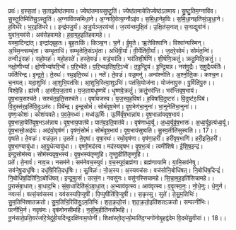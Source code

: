 

  
प्रवः॑। व॒स्स॒तां। स॒ताञ्ज्येष्ठ॑तमाय। ज्येष्ठ॑तमायसुष्टु॒तिं। ज्येष्ठ॑तमायेतिज्येष्ठ॑ऽतमाय। सु॒ष्टु॒तिम॒ग्नावि॑व। सु॒स्तु॒तिमिति॑सु॒ऽस्तु॒तिं। अ॒ग्नावि॑वसमिधा॒ने। अ॒ग्नावि॒वेत्य॒ग्नौऽइ॑व। स॒मि॒धा॒नेह॒विः। स॒मि॒धा॒नइति॑सं॒ऽइ॒धा॒ने। ह॒विर्भ॑रे। भ॒र॒इति॑भरे।। इन्द्र॑मजु॒र्यं। अ॒जु॒र्यञ्ज॒रय॑न्तं। ज॒रय॑न्तमुक्षि॒तं। उ॒क्षि॒तंस॒नात्। स॒नाद्युवा॑नं। युवा॑न॒मव॑से। अव॑सेहवामहे। ह॒वा॒म॒ह॒इति॑हवामहे।।  
यस्मा॒दिन्द्रा॑त्। इन्द्रा॑द्बृह॒तः। बृ॒ह॒तःकिं। किञ्च॒न। च॒नें। ई॒मृ॒ते। ऋ॒तेविश्वा॑नि। विश्वा॑न्यस्मिन्। अ॒स्मि॒न्त्सम्भृ॑ता। सम्भृ॒ताधि॑। सम्भृ॒तेति॒संऽभृ॑ता। अधि॑वी॒र्या॑। वी॒र्येति॑वी॒र्या॑।। ज॒ठरे॒सोमं॑। सोमं॑त॒न्वि॑। तन्वी३॒॑सहः॑। सहो॒महः॑। महो॒हस्ते॑। हस्ते॒वज्रं॑। वज्रं॒भर॑ति। भर॑तिशी॒र्षणि॑। शी॒र्षणि॒क्रतुं॑। क्रतु॒मिति॒क्रतुं॑।।  
नक्षो॒णीभ्यां॑। क्षो॒णीभ्यां॑परि॒भ्वे॑। प॒रि॒भ्वे॑ते। प॒रि॒भ्वइति॑प॒रि॒ऽभ्वे॑। त॒इ॒न्द्रि॒यं। इ॒न्द्रि॒यन्न। नस॑मु॒द्रैः। स॒मु॒द्रैःपर्व॑तैः। पर्व॑तैरिन्द्र। इ॒न्द्र॒ते॒। ते॒रथः॑। रथ॒इति॒रथः॑।। नते॑। ते॒वज्रं॑। वज्र॒मनु॑। अन्व॑श्नोति। अ॒श्नो॒ति॒कः। कश्च॒न। च॒नयत्। यदा॒शुभिः॑। आ॒शुभि॒पत॑सि। आ॒शुभि॒रित्या॒शुऽभिः॑। पत॑सि॒योज॑ना। योज॑नापु॒रु। पु॒र्विति॑पु॒रु।।  
विश्वे॒हि। ह्य॑स्मै। अ॒स्मै॒य॒ज॒ताय॑। य॒ज॒ताय॑धृ॒ष्णवे॑। धृ॒ष्णवे॒क्रतुं॑। क्रतुं॒भर॑न्ति। भर॑न्तिवृष॒भाय॑। वृ॒ष॒भाय॒सश्च॑ते। सश्च॑त॒इति॒सश्च॑ते।। वृषा॑यजस्व। य॒ज॒स्व॒ह॒विषा॑। ह॒विषा॑वि॒दुष्टरः॑। वि॒दुष्ट॑रः॒पिब॑। वि॒दुस्त॑र॒इति॑वि॒दुःऽत॑रः। पिबे॑न्द्र। इ॒न्द्र॒सोमं॑। सोमं॑वृष॒भेण॑। वृ॒ष॒भेण॑भा॒नुना॑। भा॒नुनेति॑भा॒नुना॑।।  
वृष्णः॒कोशः॑। कोशः॑पवते। प॒व॒ते॒मध्वः॑। मध्व॑ऊ॒र्मिः। ऊ॒र्मिर्वृ॑ष॒भान्ना॑य। वृ॒ष॒भान्ना॑यवृष॒भाय॑। वृ॒ष॒भान्ना॒येति॑वृ॒ष॒भऽअ॑न्नाय। वृ॒ष॒भाय॒पात॑वे। पात॑व॒इति॒पात॑वे।। वृष॑णाध्व॒र्यू। अ॒ध्व॒र्यूवृ॑ष॒भासः॑। अ॒ध्व॒र्यूइत्य॑ध्व॒र्यू। वृ॒ष॒भासो॒अद्र॑यः। अद्र॑यो॒वृष॑णं। वृष॑णं॒सोमं॑। सोमं॑वृ॒ष॒भाय॑। वृ॒ष॒भाय॑सुष्वति। सु॒स्व॒तीति॑सुस्वति।। 17।।  
वृषा॑ते। ते॒वज्रः॑। वज्र॑उ॒त। उ॒तते॑। ते॒वृषा॑। वृषा॒रथः॑। रथो॒वृष॑णा। वृष॑णा॒हरी॑। हरी॑वृष॒भाणि॑। हरी॒इति॒हरी॑। वृ॒ष॒भाण्यायु॑धा। आ॒यु॒धेत्यायु॑धा।। वृष्णो॒मद॑स्य। मद॑स्यवृषभ। वृ॒ष॒भ॒त्वं। त्वमी॑शिषे। ई॒शि॒ष॒इन्द्र॑। इन्द्र॒सोम॑स्य। सोम॑स्यवृष॒भस्य॑। वृ॒ष॒भस्य॑तृप्णुहि। तृ॒प्णु॒हीति॑तृप्णुहि।।  
प्रते॑। ते॒नावं॑। नाव॒न्न। नसम॑ने। सम॑नेवच॒स्युवं॑। व॒च॒स्युवं॒ब्रह्म॑णा। ब्रह्म॑णायामि। या॒मि॒सव॑नेषु। सव॑नेषु॒दाधृ॑षिः। दधृ॑षि॒रिति॒दधृ॑षिः।। कु॒विन्नः॑। नो॒अ॒स्य। अ॒स्यवच॑सः। वच॑सोनि॒बोधि॑षत्। नि॒बोधि॑ष॒दिन्द्रं॑। नि॒बोधि॑ष॒दिति॑नि॒ऽबोधि॑षत्। इन्द्र॒मुत्सं॑। उत्सं॒न। नवसु॑नः। वसु॑नस्सिचामहे। सि॒चा॒म॒ह॒इति॑सिचामहे।।  
पु॒रासं॑बा॒धात्। बा॒धाद॒भि। सं॒बा॒धादिति॑सं॒ऽबा॒धा॒त्। अ॒भ्याव॑वृत्स्व। आव॑वृत्स्व। व॒वृ॒त्स्व॒नः॒। नो॒धे॒नुः। धे॒नुर्न। नवत्सं॑। वत्सं॒यव॑सस्य। यव॑सस्यपि॒प्युषी॑। पि॒प्युषीति॑पि॒प्युषी॑।। स॒कृत्सु। सुते॑। ते॒सु॒म॒तिभिः॑। सु॒म॒तिभि॑श्शतक्रतो। सु॒म॒तिभि॒रिति॑सु॒ऽम॒तिभिः॑। श॒त॒क्र॒तो॒सं। श॒त॒क्र॒तो॒इति॑शतऽक्रतो। सम्पत्नी॑भिः। पत्नी॑भि॒र्न। नवृष॑णः। वृष॑णोनसीमहि। न॒सी॒म॒हीति॑नसीमहि।।  
नू॒नंसाते॒प्रति॒वरं॑जरि॒त्रेदु॑ही॒यदि॑न्द्र॒दक्षि॑णाम॒घोनी॑। शिक्षा॑स्तो॒तृभ्यो॒माति॑द॒ग्भगो॑नोबृ॒हद्व॑देम वि॒दथे॑सु॒वीराः॑।। 18।।  
